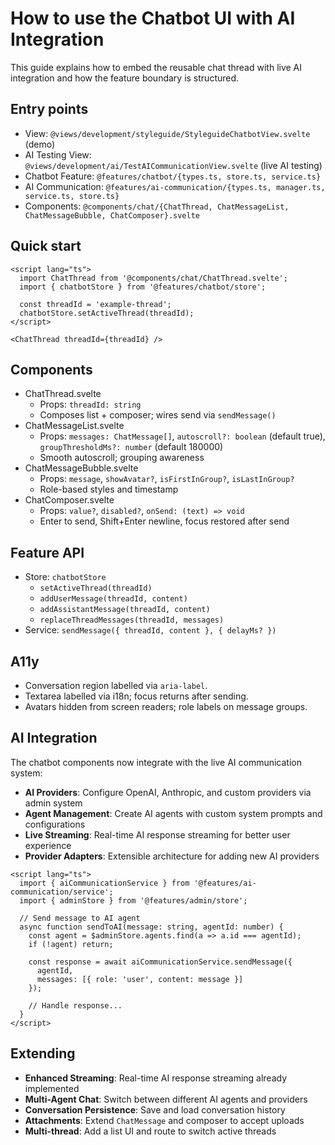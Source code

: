 How to use the Chatbot UI with AI Integration
=============================================

This guide explains how to embed the reusable chat thread with live AI integration and how the feature boundary is structured.

Entry points
------------
- View: `@views/development/styleguide/StyleguideChatbotView.svelte` (demo)
- AI Testing View: `@views/development/ai/TestAICommunicationView.svelte` (live AI testing)
- Chatbot Feature: `@features/chatbot/{types.ts, store.ts, service.ts}`
- AI Communication: `@features/ai-communication/{types.ts, manager.ts, service.ts, store.ts}`
- Components: `@components/chat/{ChatThread, ChatMessageList, ChatMessageBubble, ChatComposer}.svelte`

Quick start
-----------
```svelte
<script lang="ts">
  import ChatThread from '@components/chat/ChatThread.svelte';
  import { chatbotStore } from '@features/chatbot/store';

  const threadId = 'example-thread';
  chatbotStore.setActiveThread(threadId);
</script>

<ChatThread threadId={threadId} />
```

Components
----------
- ChatThread.svelte
  - Props: `threadId: string`
  - Composes list + composer; wires send via `sendMessage()`
- ChatMessageList.svelte
  - Props: `messages: ChatMessage[]`, `autoscroll?: boolean` (default true), `groupThresholdMs?: number` (default 180000)
  - Smooth autoscroll; grouping awareness
- ChatMessageBubble.svelte
  - Props: `message`, `showAvatar?`, `isFirstInGroup?`, `isLastInGroup?`
  - Role-based styles and timestamp
- ChatComposer.svelte
  - Props: `value?`, `disabled?`, `onSend: (text) => void`
  - Enter to send, Shift+Enter newline, focus restored after send

Feature API
-----------
- Store: `chatbotStore`
  - `setActiveThread(threadId)`
  - `addUserMessage(threadId, content)`
  - `addAssistantMessage(threadId, content)`
  - `replaceThreadMessages(threadId, messages)`
- Service: `sendMessage({ threadId, content }, { delayMs? })`

A11y
----
- Conversation region labelled via `aria-label`.
- Textarea labelled via i18n; focus returns after sending.
- Avatars hidden from screen readers; role labels on message groups.

AI Integration
--------------
The chatbot components now integrate with the live AI communication system:

- **AI Providers**: Configure OpenAI, Anthropic, and custom providers via admin system
- **Agent Management**: Create AI agents with custom system prompts and configurations
- **Live Streaming**: Real-time AI response streaming for better user experience
- **Provider Adapters**: Extensible architecture for adding new AI providers

```svelte
<script lang="ts">
  import { aiCommunicationService } from '@features/ai-communication/service';
  import { adminStore } from '@features/admin/store';

  // Send message to AI agent
  async function sendToAI(message: string, agentId: number) {
    const agent = $adminStore.agents.find(a => a.id === agentId);
    if (!agent) return;

    const response = await aiCommunicationService.sendMessage({
      agentId,
      messages: [{ role: 'user', content: message }]
    });
    
    // Handle response...
  }
</script>
```

Extending
--------
- **Enhanced Streaming**: Real-time AI response streaming already implemented
- **Multi-Agent Chat**: Switch between different AI agents and providers
- **Conversation Persistence**: Save and load conversation history
- **Attachments**: Extend `ChatMessage` and composer to accept uploads
- **Multi-thread**: Add a list UI and route to switch active threads



